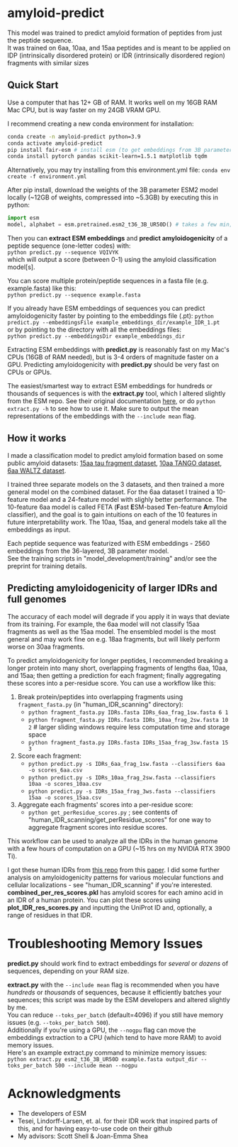# amyloid-predict
This model was trained to predict amyloid formation of peptides from just the peptide sequence.  
It was trained on 6aa, 10aa, and 15aa peptides and is meant to be applied on IDP (intrinsically disordered protein) or IDR (intrinsically disordered region) fragments with similar sizes

## Quick Start 
Use a computer that has 12+ GB of RAM. It works well on my 16GB RAM Mac CPU, but is way faster on my 24GB VRAM GPU.  

I recommend creating a new conda environment for installation:  
```bash
conda create -n amyloid-predict python=3.9
conda activate amyloid-predict
pip install fair-esm # install esm (to get embeddings from 3B parameter ESM2 model)
conda install pytorch pandas scikit-learn=1.5.1 matplotlib tqdm 
```

Alternatively, you may try installing from this environment.yml file:
`conda env create -f environment.yml` 

After pip install, download the weights of the 3B parameter ESM2 model locally (~12GB of weights, compressed into ~5.3GB) by executing this in python:
```python
import esm
model, alphabet = esm.pretrained.esm2_t36_3B_UR50D() # takes a few min; may fail if you don't have enough free RAM / SWAP
```
Then you can **extract ESM embeddings** and **predict amyloidogenicity** of a peptide sequence (one-letter codes) with:  
`python predict.py --sequence VQIVYK`  
which will output a score (between 0-1) using the amyloid classification model[s].

You can score multiple protein/peptide sequences in a fasta file (e.g. example.fasta) like this:  
`python predict.py --sequence example.fasta`  

If you already have ESM embeddings of sequences you can predict amyloidogenicity faster by pointing to the embeddings file (.pt): 
`python predict.py --embeddingsFile example_embeddings_dir/example_IDR_1.pt`  
or by pointing to the directory with all the embeddings files:  
`python predict.py --embeddingsDir example_embeddings_dir`

Extracting ESM embeddings with **predict.py** is reasonably fast on my Mac's CPUs (16GB of RAM needed), but is 3-4 orders of magnitude faster on a GPU. Predicting amyloidogenicity with **predict.py** should be very fast on CPUs or GPUs. 

The easiest/smartest way to extract ESM embeddings for hundreds or thousands of sequences is with the **extract.py** tool, which I altered slightly from the ESM repo. See their original documentation [here](https://github.com/facebookresearch/esm), or do `python extract.py -h` to see how to use it. Make sure to output the mean representations of the embeddings with the `--include mean` flag. 

## How it works
I made a classification model to predict amyloid formation based on some public amyloid datasets: [15aa tau fragment dataset](https://doi.org/10.1038/s41467-024-45429-2), [10aa TANGO dataset](https://doi.org/10.1038/nbt1012), [6aa WALTZ dataset](http://waltzdb.switchlab.org/sequences).  

I trained three separate models on the 3 datasets, and then trained a more general model on the combined dataset. For the 6aa dataset I trained a 10-feature model and a 24-feature model with slighly better performance. The 10-feature 6aa model is called FETA (**F**ast **E**SM-based **T**en-feature **A**myloid classifier), and the goal is to gain intuitions on each of the 10 features in future interpretability work. The 10aa, 15aa, and general models take all the embeddings as input.

Each peptide sequence was featurized with ESM embeddings - 2560 embeddings from the 36-layered, 3B parameter model.  
See the training scripts in "model_development/training" and/or see the preprint for training details.

## Predicting amyloidogenicity of larger IDRs and full genomes

The accuracy of each model will degrade if you apply it in ways that deviate from its training. For example, the 6aa model will not classify 15aa fragments as well as the 15aa model. The ensembled model is the most general and may work fine on e.g. 18aa fragments, but will likely perform worse on 30aa fragments.

To predict amyloidogenicity for longer peptides, I recommended breaking a longer protein into many short, overlapping fragments of lengths 6aa, 10aa, and 15aa; then getting a prediction for each fragment; finally aggregating these scores into a per-residue score. You can use a workflow like this: 
1. Break protein/peptides into overlapping fragments using `fragment_fasta.py` (in "human_IDR_scanning" directory):
   - `python fragment_fasta.py IDRs.fasta IDRs_6aa_frag_1sw.fasta 6 1`
   - `python fragment_fasta.py IDRs.fasta IDRs_10aa_frag_2sw.fasta 10 2` # larger sliding windows require less computation time and storage space
   - `python fragment_fasta.py IDRs.fasta IDRs_15aa_frag_3sw.fasta 15 3` 
2. Score each fragment: 
   - `python predict.py -s IDRs_6aa_frag_1sw.fasta --classifiers 6aa -o scores_6aa.csv`
   - `python predict.py -s IDRs_10aa_frag_2sw.fasta --classifiers 10aa -o scores_10aa.csv`
   - `python predict.py -s IDRs_15aa_frag_3ws.fasta --classifiers 15aa -o scores_15aa.csv`
3. Aggregate each fragments' scores into a per-residue score:
   - `python get_perResidue_scores.py` ; see contents of "human_IDR_scanning/get_perResidue_scores" for one way to aggregate fragment scores into residue scores.

This workflow can be used to analyze all the IDRs in the human genome with a few hours of computation on a GPU (~15 hrs on my NVIDIA RTX 3900 Ti).  

I got these human IDRs from [this repo](github.com/KULL-Centre/_2023_Tesei_IDRome) from this [paper](https://doi.org/10.1038/s41586-023-07004-5). 
I did some further analysis on amyloidogenicity patterns for various molecular functions and cellular localizations - see "human_IDR_scanning" if you're interested.  **combined_per_res_scores.pkl** has amyloid scores for each amino acid in an IDR of a human protein. You can plot these scores using **plot_IDR_res_scores.py** and inputting the UniProt ID and, optionally, a range of residues in that IDR.

# Troubleshooting Memory Issues
**predict.py** should work find to extract embeddings for *several* or *dozens* of sequences, depending on your RAM size.  

**extract.py** with the `--include mean` flag is recommended when you have *hundreds* or *thousands* of sequences, because it efficiently batches your sequences; this script was made by the ESM developers and altered slightly by me.  
You can reduce `--toks_per_batch` (default=4096) if you still have memory issues (e.g. `--toks_per_batch 500`).  
Additionally if you're using a GPU, the `--nogpu` flag can move the embeddings extraction to a CPU (which tend to have more RAM) to avoid memory issues.  
Here's an example extract.py command to minimize memory issues:  
`python extract.py esm2_t36_3B_UR50D example.fasta output_dir --toks_per_batch 500 --include mean --nogpu`

# Acknowledgments
- The developers of ESM
- Tesei, Lindorff-Larsen, et. al. for their IDR work that inspired parts of this, and for having easy-to-use code on their github
- My advisors: Scott Shell & Joan-Emma Shea